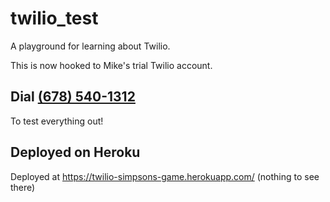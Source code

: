 # twilio_test
A playground for learning about Twilio.

This is now hooked to Mike's trial Twilio account.

## Dial <a href="tel:6785401312">(678) 540-1312</a>

To test everything out!

## Deployed on Heroku

Deployed at https://twilio-simpsons-game.herokuapp.com/ (nothing to see there)